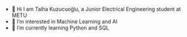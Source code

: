 - 👋 Hi I am Talha Kuzucuoğlu, a Junior Electrical Engineering student at METU
- 👀 I’m interested in Machine Learning and AI 
- 🌱 I’m currently learning Python and SQL
